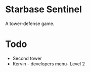 # Starbase Sentinel
A tower-defense game.

# Todo
- Second tower
- Kervin -  developers menu- Level 2
